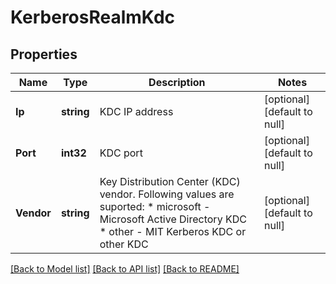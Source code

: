 # KerberosRealmKdc

## Properties
Name | Type | Description | Notes
------------ | ------------- | ------------- | -------------
**Ip** | **string** | KDC IP address | [optional] [default to null]
**Port** | **int32** | KDC port | [optional] [default to null]
**Vendor** | **string** | Key Distribution Center (KDC) vendor. Following values are suported: * microsoft - Microsoft Active Directory KDC * other - MIT Kerberos KDC or other KDC  | [optional] [default to null]

[[Back to Model list]](../README.md#documentation-for-models) [[Back to API list]](../README.md#documentation-for-api-endpoints) [[Back to README]](../README.md)


